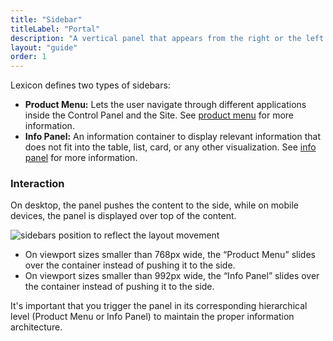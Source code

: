 ```yaml
---
title: "Sidebar"
titleLabel: "Portal"
description: "A vertical panel that appears from the right or the left side of the screen, triggered by a button."
layout: "guide"
order: 1
---
```

Lexicon defines two types of sidebars:
* **Product Menu:** Lets the user navigate through different applications inside the Control Panel and the Site. See [product menu](../satellites/Sidebar/product_menu.html) for more information.
* **Info Panel:** An information container to display relevant information that does not fit into the table, list, card, or any other visualization. See [info panel](../satellites/Sidebar/infopanel.html) for more information.

### Interaction

On desktop, the panel pushes the content to the side, while on mobile devices, the panel is displayed over top of the content.

![sidebars position to reflect the layout movement](../../../images/SidebarInfoPanelRespPM-IP-Open.jpg)

* On viewport sizes smaller than 768px wide, the “Product Menu” slides over the container instead of pushing it to the side.
* On viewport sizes smaller than 992px wide, the “Info Panel” slides over the container instead of pushing it to the side.

It's important that you trigger the panel in its corresponding hierarchical level (Product Menu or Info Panel) to maintain the proper information architecture.
